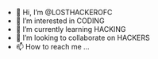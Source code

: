 - 👋 Hi, I’m @LOSTHACKEROFC
- 👀 I’m interested in CODING
- 🌱 I’m currently learning HACKING 
- 💞️ I’m looking to collaborate on HACKERS 
- 📫 How to reach me ...

<!---
LOSTHACKEROFC/LOSTHACKEROFC is a ✨ special ✨ repository because its `README.md` (this file) appears on your GitHub profile.
You can click the Preview link to take a look at your changes.
--->
